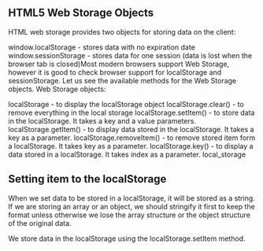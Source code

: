 ## HTML5 Web Storage Objects
HTML web storage provides two objects for storing data on the client:

window.localStorage - stores data with no expiration date
window.sessionStorage - stores data for one session (data is lost when the browser tab is closed)Most modern browsers support Web Storage, however it is good to check browser support for localStorage and sessionStorage. Let us see the available methods for the Web Storage objects.
Web Storage objects:

localStorage - to display the localStorage object
localStorage.clear() - to remove everything in the local storage
localStorage.setItem() - to store data in the localStorage. It takes a key and a value parameters.
localStorage.getItem() - to display data stored in the localStorage. It takes a key as a parameter.
localStorage.removeItem() - to remove stored item form a localStorage. It takes key as a parameter.
localStorage.key() - to display a data stored in a localStorage. It takes index as a parameter.
local_storage

## Setting item to the localStorage
When we set data to be stored in a localStorage, it will be stored as a string. If we are storing an array or an object, we should stringify it first to keep the format unless otherwise we lose the array structure or the object structure of the original data.

We store data in the localStorage using the localStorage.setItem method.